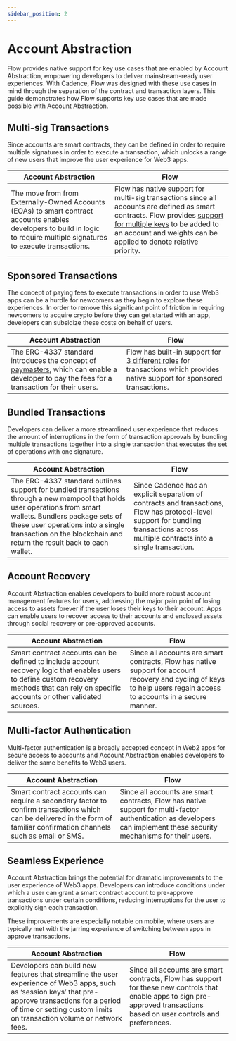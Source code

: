 ```yaml
---
sidebar_position: 2
---
```


# Account Abstraction

Flow provides native support for key use cases that are enabled by Account Abstraction, empowering developers to deliver mainstream-ready user experiences. With Cadence, Flow was designed with these use cases in mind through the separation of the contract and transaction layers. This guide demonstrates how Flow supports key use cases that are made possible with Account Abstraction.

## Multi-sig Transactions

Since accounts are smart contracts, they can be defined in order to require multiple signatures in order to execute a transaction, which unlocks a range of new users that improve the user experience for Web3 apps.

| Account Abstraction                                                                                                                                                         | Flow                                                                                                                                                                                                                                                                          |
| --------------------------------------------------------------------------------------------------------------------------------------------------------------------------- | ----------------------------------------------------------------------------------------------------------------------------------------------------------------------------------------------------------------------------------------------------------------------------- |
| The move from from Externally-Owned Accounts (EOAs) to smart contract accounts enables developers to build in logic to require multiple signatures to execute transactions. | Flow has native support for multi-sig transactions since all accounts are defined as smart contracts. Flow provides [support for multiple keys](../basics/accounts.md#account-keys) to be added to an account and weights can be applied to denote relative priority. |

## Sponsored Transactions

The concept of paying fees to execute transactions in order to use Web3 apps can be a hurdle for newcomers as they begin to explore these experiences. In order to remove this significant point of friction in requiring newcomers to acquire crypto before they can get started with an app, developers can subsidize these costs on behalf of users.

| Account Abstraction                                                                                                                                                                                         | Flow                                                                                                                                                                             |
| ----------------------------------------------------------------------------------------------------------------------------------------------------------------------------------------------------------- | -------------------------------------------------------------------------------------------------------------------------------------------------------------------------------- |
| The ERC-4337 standard introduces the concept of [paymasters](https://eips.ethereum.org/EIPS/eip-4337#extension-paymasters), which can enable a developer to pay the fees for a transaction for their users. | Flow has built-in support for [3 different roles](../basics/transactions.md#signer-roles) for transactions which provides native support for sponsored transactions. |

## Bundled Transactions

Developers can deliver a more streamlined user experience that reduces the amount of interruptions in the form of transaction approvals by bundling multiple transactions together into a single transaction that executes the set of operations with one signature.

| Account Abstraction                                                                                                                                                                                                                                                        | Flow                                                                                                                                                                                   |
| -------------------------------------------------------------------------------------------------------------------------------------------------------------------------------------------------------------------------------------------------------------------------- | -------------------------------------------------------------------------------------------------------------------------------------------------------------------------------------- |
| The ERC-4337 standard outlines support for bundled transactions through a new mempool that holds user operations from smart wallets. Bundlers package sets of these user operations into a single transaction on the blockchain and return the result back to each wallet. | Since Cadence has an explicit separation of contracts and transactions, Flow has protocol-level support for bundling transactions across multiple contracts into a single transaction. |

## Account Recovery

Account Abstraction enables developers to build more robust account management features for users, addressing the major pain point of losing access to assets forever if the user loses their keys to their account. Apps can enable users to recover access to their accounts and enclosed assets through social recovery or pre-approved accounts.

| Account Abstraction                                                                                                                                                                          | Flow                                                                                                                                                                 |
| -------------------------------------------------------------------------------------------------------------------------------------------------------------------------------------------- | -------------------------------------------------------------------------------------------------------------------------------------------------------------------- |
| Smart contract accounts can be defined to include account recovery logic that enables users to define custom recovery methods that can rely on specific accounts or other validated sources. | Since all accounts are smart contracts, Flow has native support for account recovery and cycling of keys to help users regain access to accounts in a secure manner. |

## Multi-factor Authentication

Multi-factor authentication is a broadly accepted concept in Web2 apps for secure access to accounts and Account Abstraction enables developers to deliver the same benefits to Web3 users.

| Account Abstraction                                                                                                                                                       | Flow                                                                                                                                                                   |
| ------------------------------------------------------------------------------------------------------------------------------------------------------------------------- | ---------------------------------------------------------------------------------------------------------------------------------------------------------------------- |
| Smart contract accounts can require a secondary factor to confirm transactions which can be delivered in the form of familiar confirmation channels such as email or SMS. | Since all accounts are smart contracts, Flow has native support for multi-factor authentication as developers can implement these security mechanisms for their users. |

## Seamless Experience

Account Abstraction brings the potential for dramatic improvements to the user experience of Web3 apps. Developers can introduce conditions under which a user can grant a smart contract account to pre-approve transactions under certain conditions, reducing interruptions for the user to explicitly sign each transaction.

These improvements are especially notable on mobile, where users are typically met with the jarring experience of switching between apps in approve transactions.

| Account Abstraction                                                                                                                                                                                                           | Flow                                                                                                                                                                       |
| ----------------------------------------------------------------------------------------------------------------------------------------------------------------------------------------------------------------------------- | -------------------------------------------------------------------------------------------------------------------------------------------------------------------------- |
| Developers can build new features that streamline the user experience of Web3 apps, such as ‘session keys’ that pre-approve transactions for a period of time or setting custom limits on transaction volume or network fees. | Since all accounts are smart contracts, Flow has support for these new controls that enable apps to sign pre-approved transactions based on user controls and preferences. |
